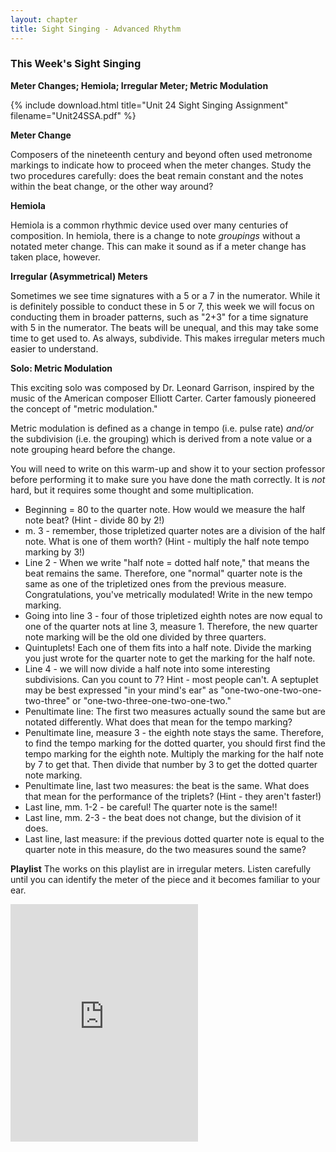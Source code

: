 ```yaml
---
layout: chapter
title: Sight Singing - Advanced Rhythm
---
```


### This Week's Sight Singing

**Meter Changes; Hemiola; Irregular Meter; Metric Modulation**

{% include download.html title="Unit 24 Sight Singing Assignment" filename="Unit24SSA.pdf" %}

**Meter Change**

Composers of the nineteenth century and beyond often used metronome markings to indicate how to proceed when the meter changes. Study the two procedures carefully: does the beat remain constant and the notes within the beat change, or the other way around?

**Hemiola**

Hemiola is a common rhythmic device used over many centuries of composition. In hemiola, there is a change to note *groupings* without a notated meter change. This can make it sound as if a meter change has taken place, however.

**Irregular (Asymmetrical) Meters**

Sometimes we see time signatures with a 5 or a 7 in the numerator. While it is definitely possible to conduct these in 5 or 7, this week we will focus on conducting them in broader patterns, such as "2+3" for a time signature with 5 in the numerator. The beats will be unequal, and this may take some time to get used to. As always, subdivide. This makes irregular meters much easier to understand.

**Solo: Metric Modulation**

This exciting solo was composed by Dr. Leonard Garrison, inspired by the music of the American composer Elliott Carter. Carter famously pioneered the concept of "metric modulation."

Metric modulation is defined as a change in tempo (i.e. pulse rate) *and/or* the subdivision (i.e. the grouping) which is derived from a note value or a note grouping heard before the change.

You will need to write on this warm-up and show it to your section professor before performing it to make sure you have done the math correctly. It is *not* hard, but it requires some thought and some multiplication.

- Beginning = 80 to the quarter note. How would we measure the half note beat? (Hint - divide 80 by 2!)
- m. 3 - remember, those tripletized quarter notes are a division of the half note. What is one of them worth? (Hint - multiply the half note tempo marking by 3!)
- Line 2 - When we write "half note = dotted half note," that means the beat remains the same. Therefore, one "normal" quarter note is the same as one of the tripletized ones from the previous measure. Congratulations, you've metrically modulated! Write in the new tempo marking.
- Going into line 3 - four of those tripletized eighth notes are now equal to one of the quarter nots at line 3, measure 1. Therefore, the new quarter note marking will be the old one divided by three quarters.
- Quintuplets! Each one of them fits into a half note. Divide the marking you just wrote for the quarter note to get the marking for the half note.
- Line 4 - we will now divide a half note into some interesting subdivisions. Can you count to 7? Hint - most people can't. A septuplet may be best expressed "in your mind's ear" as "one-two-one-two-one-two-three" or "one-two-three-one-two-one-two."
- Penultimate line: The first two measures actually sound the same but are notated differently. What does that mean for the tempo marking?
- Penultimate line, measure 3 - the eighth note stays the same. Therefore, to find the tempo marking for the dotted quarter, you should first find the tempo marking for the eighth note. Multiply the marking for the half note by 7 to get that. Then divide that number by 3 to get the dotted quarter note marking.
- Penultimate line, last two measures: the beat is the same. What does that mean for the performance of the triplets? (Hint - they aren't faster!)
- Last line, mm. 1-2 - be careful! The quarter note is the same!!
- Last line, mm. 2-3 - the beat does not change, but the division of it does.
- Last line, last measure: if the previous dotted quarter note is equal to the quarter note in this measure, do the two measures sound the same?

**Playlist**
The works on this playlist are in irregular meters. Listen carefully until you can identify the meter of the piece and it becomes familiar to your ear.
<iframe src="https://open.spotify.com/embed/playlist/2aRuAg3QkpzFKjoN4MNepm" width="300" height="380" frameborder="0" allowtransparency="true" allow="encrypted-media"></iframe>